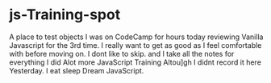 # js-Training-spot
A place to  test objects
I was on CodeCamp for hours today reviewing Vanilla Javascript for the 3rd time. 
I really want to get as good as I feel comfortable with before moving on. 
I dont like to skip. and  I take all the notes for everything
I did Alot more JavaScript Training Altou]gh I didnt record it here Yesterday. 
I eat sleep Dream JavaScript.
